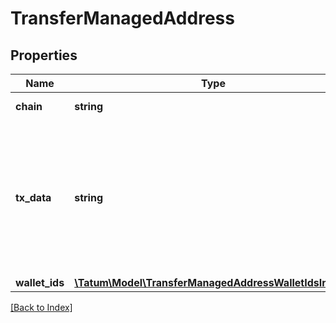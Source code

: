 # TransferManagedAddress

## Properties

Name | Type | Description | Notes
------------ | ------------- | ------------- | -------------
**chain** | **string** | Blockchain to work on |
**tx_data** | **string** | Hex serialized data representing transaction, which should be signed using one of the managed wallets. |
**wallet_ids** | [**\Tatum\Model\TransferManagedAddressWalletIdsInner[]**](TransferManagedAddressWalletIdsInner.md) |  |

[[Back to Index]](../index.md)
